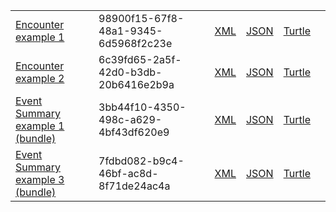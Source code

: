 <table class="list" width="100%">            
            <tr>
                <td><a href="Encounter-98900f15-67f8-48a1-9345-6d5968f2c23e.html">Encounter example 1</a></td>
                <td>98900f15-67f8-48a1-9345-6d5968f2c23e</td>
                <td><a href="Encounter-98900f15-67f8-48a1-9345-6d5968f2c23e.xml.html">XML</a></td>
                <td><a href="Encounter-98900f15-67f8-48a1-9345-6d5968f2c23e.json.html">JSON</a></td>
                <td><a href="Encounter-98900f15-67f8-48a1-9345-6d5968f2c23e.ttl.html">Turtle</a></td>
                <td></td>
            </tr>
            <tr>
                <td><a href="Encounter-6c39fd65-2a5f-42d0-b3db-20b6416e2b9a.html">Encounter example 2</a></td>
                <td>6c39fd65-2a5f-42d0-b3db-20b6416e2b9a</td>
                <td><a href="Encounter-6c39fd65-2a5f-42d0-b3db-20b6416e2b9a.xml.html">XML</a></td>
                <td><a href="Encounter-6c39fd65-2a5f-42d0-b3db-20b6416e2b9a.json.html">JSON</a></td>
                <td><a href="Encounter-6c39fd65-2a5f-42d0-b3db-20b6416e2b9a.ttl.html">Turtle</a></td>
                <td></td>
            </tr>
            <tr>
                <td><a href="Bundle-3bb44f10-4350-498c-a629-4bf43df620e9.html">Event Summary example 1 (bundle)</a></td>
                <td>3bb44f10-4350-498c-a629-4bf43df620e9</td>
                <td><a href="Bundle-3bb44f10-4350-498c-a629-4bf43df620e9.xml.html">XML</a></td>
                <td><a href="Bundle-3bb44f10-4350-498c-a629-4bf43df620e9.json.html">JSON</a></td>
                <td><a href="Bundle-3bb44f10-4350-498c-a629-4bf43df620e9.ttl.html">Turtle</a></td>
                <td></td>
            </tr>
            <tr>
                <td><a href="Bundle-7fdbd082-b9c4-46bf-ac8d-8f71de24ac4a.html">Event Summary example 3 (bundle)</a></td>
                <td>7fdbd082-b9c4-46bf-ac8d-8f71de24ac4a</td>
                <td><a href="Bundle-7fdbd082-b9c4-46bf-ac8d-8f71de24ac4a.xml.html">XML</a></td>
                <td><a href="Bundle-7fdbd082-b9c4-46bf-ac8d-8f71de24ac4a.json.html">JSON</a></td>
                <td><a href="Bundle-7fdbd082-b9c4-46bf-ac8d-8f71de24ac4a.ttl.html">Turtle</a></td>
                <td></td>
            </tr>
 </table>